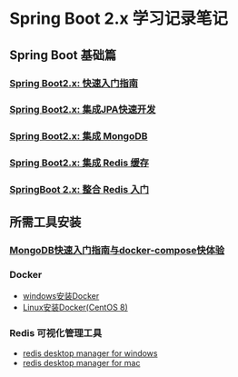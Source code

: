 # Spring Boot 2.x 学习记录笔记


## Spring Boot 基础篇

### [Spring Boot2.x: 快速入门指南](https://blog.csdn.net/Fine_Cui/article/details/106730330)
### [Spring Boot2.x: 集成JPA快速开发](https://blog.csdn.net/Fine_Cui/article/details/106270118)
### [Spring Boot2.x: 集成 MongoDB](https://blog.csdn.net/Fine_Cui/article/details/106195498)
### [Spring Boot2.x: 集成 Redis 缓存](https://blog.csdn.net/Fine_Cui/article/details/103067129)
### [SpringBoot 2.x: 整合 Redis 入门](https://blog.csdn.net/Fine_Cui/article/details/103067109)

## 所需工具安装
### [MongoDB快速入门指南与docker-compose快体验](https://www.yuque.com/ekko/database/dkluyg)
### Docker
- [windows安装Docker](https://blog.csdn.net/Fine_Cui/article/details/106596590)
- [Linux安装Docker(CentOS 8)](https://blog.csdn.net/Fine_Cui/article/details/106736626)

### Redis 可视化管理工具
- [redis desktop manager for windows](https://javapro.lanzous.com/iNFkPdmrkjg)
- [redis desktop manager for mac](https://javapro.lanzous.com/i7wvnbe)